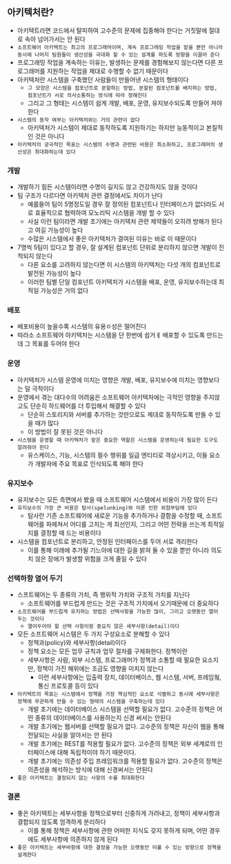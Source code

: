 ## 아키텍처란?

- 아키텍트라면 코드에서 탈피하여 고수준의 문제에 집중해야 한다는 거짓말에 절대로 속아 넘어가서는 안 된다
- `소프트웨어 아키텍트는 최고의 프로그래머이며, 계속 프로그래밍 작업을 맡을 뿐만 아니라 동시에 나머지 팀원들이 생산성을 극대화 할 수 있는 설계를 하도록 방향을 이끌어 준다`
- 프로그래밍 작업을 계속하는 이유는, 발생하는 문제를 경험해보지 않는다면 다른 프로그래머를 지원하는 작업을 제대로 수행할 수 없기 때문이다
- 아키텍처란 시스템을 구축했던 사람들이 만들어낸 시스템의 형태이다
    - `그 모양은 시스템을 컴포넌트로 분할하는 방법, 분할된 컴포넌트를 배치하는 방법, 컴포넌트가 서로 의사소통하는 방식에 따라 정해진다`
    - 그리고 그 형태는 시스템이 쉽게 개발, 배포, 운영, 유지보수되도록 만들어 져야한다
- `시스템의 동작 여부는 아키텍처와는 거의 관련이 없다`
    - 아키텍처가 시스템이 제대로 동작하도록 지원하기는 하지만 능동적이고 본질적인 것은 아니다
- `아키텍처의 궁극적인 목표는 시스템의 수명과 관련된 비용은 최소화하고, 프로그래머의 생산성은 최대화하는데 있다`

### 개발

- 개발하기 힘든 시스템이라면 수명이 길지도 않고 건강하지도 않을 것이다
- 팀 구조가 다르다면 아키텍처 관련 결정에서도 차이가 난다
    - 예를들어 팀이 5명정도일 경우 잘 정의된 컴포넌트나 인터페이스가 없더라도 서로 효율적으로 협력하여 모노리틱 시스템을 개발 할 수 있다
    - 사실 이런 팀이라면 개발 초기에는 아키텍처 관련 제약들이 오히려 방해가 된다고 여길 가능성이 높다
    - 수많은 시스템에서 좋은 아키텍처가 결여된 이유는 바로 이 때문이다
- 7명씩 5팀이 있다고 할 경우, 잘 설계된 컴포넌트 단위로 분리하지 않으면 개발이 진척되지 않는다
    - 다른 요소를 고려하지 않는다면 이 시스템의 아키텍처는 다섯 개의 컴포넌트로 발전된 가능성이 높다
    - 이러한 팀별 단일 컴포넌트 아키텍처가 시스템을 배포, 운영, 유지보수하는데 최적일 가능성은 거의 없다

### 배포

- 배포비용이 높을수록 시스템의 유용ㅇ성은 떨어진다
- 따라소 소프트웨어 아키텍처는 시스템을 단 한번에 쉽거ㅔ 배포할 수 있도록 만드는 데 그 목표를 두어야 한다

### 운영

- 아키텍처가 시스템 운영에 미치는 영향은 개발, 배포, 유지보수에 미치는 영향보다는 덜 극적이다
- 운영에서 겪는 대다수의 어려움은 소프트웨어 아키텍처에는 극적인 영향을 주지않고도 단순히 하드웨어를 더 투입해서 해결할 수 있다
    - 단순히 스토리지와 서버를 추가하는 것만으로도 제대로 동작하도록 만들 수 있을 때가 많다
    - 이 방법이 잘 못된 것은 아니다
- `시스템을 운영할 때 아키텍처가 맡은 중요한 역할은 시스템을 운영하는데 필요한 도구도 알려줘야 한다`
    - 유스케이스, 기능, 시스템의 필수 행위를 일급 엔티티로 격상시키고, 이들 요소가 개발자에 주요 목표로 인식되도록 해야 한다

### 유지보수

- 유지보수는 모든 측면에서 봤을 때 소프트웨어 시스템에서 비용이 가장 많이 든다
- `유지보수의 가장 큰 비용은 탐사(spelunking)와 이론 인한 위험부담에 있다`
    - 탐사란 기존 소프트웨어에 새로운 기능을 추가하거나 결함을 수정할 때, 소프트웨어를 파헤쳐서 어디를 고치는 게 최선인지, 그리고 어떤 전략을 쓰는게 최적일지를 결정할 때 드는 비용이다
- 시스템을 컴포넌트로 분리하고, 안정된 인터페이스를 두어 서로 격리한다
    - 이를 통해 미래에 추가될 기느아에 대한 길을 밝혀 둘 수 있을 뿐만 아니라 의도치 않은 장애가 발생할 위험을 크게 줄일 수 있다

### 선택하항 열어 두기

- 스프트웨어는 두 종류의 가치, 즉 행위적 가치와 구조적 가치를 지닌다
    - 소프트웨어를 부드럽게 만드는 것은 구조적 가치에서 오기때문에 더 중요하다
- `소프트웨어를 부드럽게 유지하는 방법은 선택사항을 가능한 많이, 그리고 오랫동안 열어 두는 것이다`
    - `열어두어야 할 선택 사항이랑 중요치 않은 세부사항(detail)이다`
- 모든 소프트웨어 시스템은 두 가지 구성요소로 분해할 수 있다
    - 정책과(policy)와 세부사항(detail)이다
    - 정책 요소는 모든 업무 규칙과 업무 절차를 구체화한다. 정책이란
    - 세부사항은 사람, 외부 시스템, 프로그래머가 정책과 소통할 때 필요한 요소지만, 정책이 가진 해위에는 조금도 영향을 미치지 않는다
        - 이런 세부사항에는 입출력 장치, 데이터베이스, 웹 시스템, 서버, 프레임웤, 통신 프로토콜 등이 있다
- `아키텍트의 목표는 시스템에서 정책을 가장 핵심적인 요소로 식별하고 동시에 세부사항은 정책에 무관하게 만들 수 있는 형태의 시스템을 구축하는데 있다`
    - 개발 초기에는 데이터베이스 시스템을 선택할 필요가 없다. 고수준의 정책은 어떤 종류의 데이터베이스를 사용하는지 신경 써서는 안된다
    - 개발 초기에는 웹서버를 선택할 필요가 없다. 고수준의 정책은 자신이 웹을 통해 전달되는 사실을 알아서는 안 된다
    - 개발 초기에는 REST를 적용할 필요가 없다. 고수준의 정책은 외부 세계로의 인터페이스에 대해 독립적이야 하기 때문이다.
    - 개발 초기에는 의존성 주입 프레임워크를 적용할 필요가 없다. 고수준의 정책은 의존성을 해석하는 방식에 대해 신경써서는 안된다
- `좋은 아키텍트는 결정되지 않는 사항의 수를 최대화한다`

### 결론

- 좋은 아키텍트는 세부사항을 정책으로부터 신중하게 가려내고, 정책이 세부사항과 결합되지 않도록 엄격하게 분리하다
    - 이를 통해 정책은 세부사항에 관한 어떠한 지식도 갖지 못하게 되며, 어떤 경우에도 세부사항에 의존하지 않게 된다
- `좋은 아키텍트는 세부바항에 대한 결정을 가능한 오랫동안 미룰 수 있는 방향으로 정책을 설계한다`